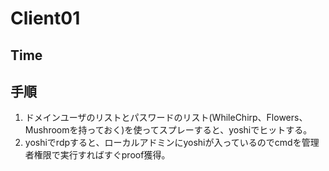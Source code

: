 # Client01

## Time


## 手順
1. ドメインユーザのリストとパスワードのリスト(WhileChirp、Flowers、Mushroomを持っておく)を使ってスプレーすると、yoshiでヒットする。
2. yoshiでrdpすると、ローカルアドミンにyoshiが入っているのでcmdを管理者権限で実行すればすぐproof獲得。